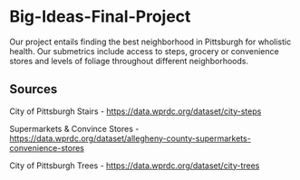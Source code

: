 # Big-Ideas-Final-Project

Our project entails finding the best neighborhood in Pittsburgh for wholistic health. Our submetrics include access to steps, grocery or convenience stores and levels of foliage throughout different neighborhoods. 

## Sources

City of Pittsburgh Stairs - https://data.wprdc.org/dataset/city-steps

Supermarkets & Convince Stores - https://data.wprdc.org/dataset/allegheny-county-supermarkets-convenience-stores

City of Pittsburgh Trees - https://data.wprdc.org/dataset/city-trees
